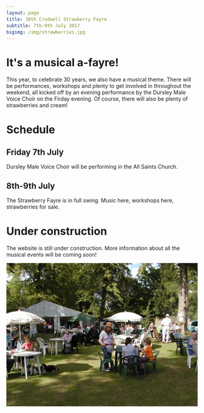 ```yaml
---
layout: page
title: 30th Crudwell Strawberry Fayre
subtitle: 7th-9th July 2017
bigimg: /img/strawberries.jpg
---
```


# It's a musical a-fayre!

This year, to celebrate 30 years, we also have a musical theme. There will be performances, workshops and plenty to get involved in throughout the weekend, all kicked off by an evening performance by the Dursley Male Voice Choir on the Firday evening. Of course, there will also be plenty of strawberries and cream!


# Schedule

## Friday 7th July
Dursley Male Voice Choir will be performing in the All Saints Church.

## 8th-9th July
The Strawberry Fayre is in full swing. Music here, workshops here, strawberries for sale.


# Under construction

The website is still under construction. More information about all the musical events will be coming soon!

![The Fayre](/img/fayre0.jpg)


